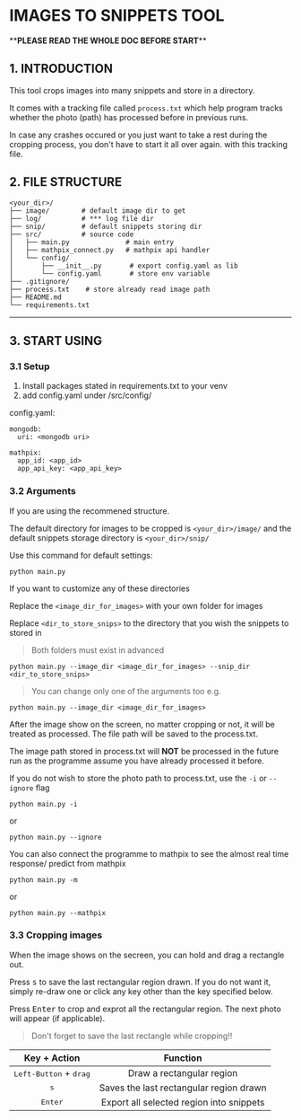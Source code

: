 # IMAGES TO SNIPPETS TOOL
\*\***PLEASE READ THE WHOLE DOC BEFORE START**\*\*
## 1. INTRODUCTION
This tool crops images into many snippets and store in a directory.

It comes with a tracking file called ```process.txt``` which help program tracks whether the photo (path) has processed before in previous runs.

In case any crashes occured or you just want to take a rest during the cropping process, you don't have to start it all over again. with this tracking file.

## 2. __FILE STRUCTURE__
```
<your_dir>/
├── image/        # default image dir to get
├── log/          # *** log file dir  
├── snip/         # default snippets storing dir
├── src/          # source code 
│   ├── main.py              # main entry
│   ├── mathpix_connect.py   # mathpix api handler
│   └── config/              
│       ├── __init__.py       # export config.yaml as lib
│       └── config.yaml       # store env variable
├── .gitignore/    
├── process.txt    # store already read image path
├── README.md
└── requirements.txt
```
---

## 3. __START USING__

### 3.1 Setup
1. Install packages stated in requirements.txt to your venv
2. add config.yaml under /src/config/

config.yaml:
```
mongodb:
  uri: <mongodb uri>

mathpix:
  app_id: <app_id>
  app_api_key: <app_api_key>
```

### 3.2 Arguments

If you are using the recommened structure. 

The default directory for images to be cropped is ```<your_dir>/image/``` and the default snippets storage directory is ```<your_dir>/snip/``` 

Use this command for default settings:
```
python main.py
```
If you want to customize any of these directories

Replace the ```<image_dir_for_images>``` with your own folder for images

Replace ```<dir_to_store_snips>``` to the directory that you wish the snippets to stored in

> Both folders must exist in advanced

```
python main.py --image_dir <image_dir_for_images> --snip_dir <dir_to_store_snips>
```
>You can change only one of the arguments too e.g.
```
python main.py --image_dir <image_dir_for_images>
```

After the image show on the screen, no matter cropping or not, it will be treated as processed. The file path will be saved to the process.txt.

The image path stored in process.txt will **NOT** be processed in the future run as the programme assume you have already processed it before.

If you do not wish to store the photo path to process.txt, use the ```-i``` or ```--ignore``` flag

```
python main.py -i
```
or
```
python main.py --ignore
```

You can also connect the programme to mathpix to see the almost real time response/ predict from mathpix
```
python main.py -m
```
or
```
python main.py --mathpix
```

### 3.3 Cropping images

When the image shows on the secreen, you can hold and drag a rectangle out.

Press <kbd>s</kbd> to save the last rectangular region drawn.
If you do not want it, simply re-draw one or click any key other than the key specified below.

Press <kbd>Enter</kbd> to crop and exprot all the rectangular region. The next photo will appear (if applicable).

> Don't forget to save the last rectangle while cropping!!

| Key + Action| Function|
|:----:|:----:|
|<kbd>Left-Button</kbd> + <kbd>drag</kbd>|Draw a rectangular region|
|<kbd>s</kbd>|Saves the last rectangular region drawn|
|<kbd>Enter</kbd>|Export all selected region into snippets|

